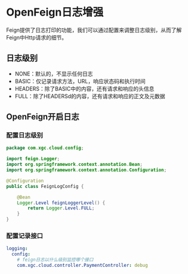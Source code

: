 # OpenFeign日志增强

Feign提供了日志打印的功能，我们可以通过配置来调整日志级别，从而了解Feign中Http请求的细节。



## 日志级别

- NONE：默认的，不显示任何日志
- BASIC：仅记录请求方法，URL，响应状态码和执行时间
- HEADERS：除了BASIC中的内容，还有请求和响应的头信息
- FULL：除了HEADERSd的内容，还有请求和响应的正文及元数据



## OpenFeign开启日志

### 配置日志级别

```java
package com.xgc.cloud.config;

import feign.Logger;
import org.springframework.context.annotation.Bean;
import org.springframework.context.annotation.Configuration;

@Configuration
public class FeignLogConfig {

    @Bean
    Logger.Level feignLoggerLevel() {
        return Logger.Level.FULL;
    }
}
```



### 配置记录接口

```yml
logging:
  config:
    # feign日志以什么级别监控哪个接口
    com.xgc.cloud.controller.PaymentController: debug
```


